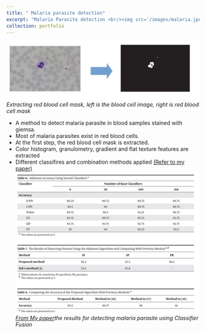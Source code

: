 ```yaml
---
title: " Malaria parasite detection"
excerpt: "Malaria Parasite detection <br/><img src='/images/malaria.jpeg'>"
collection: portfolio
---
```


 
![Real Or Synthetic](/images/ma4.png)
*Extracting red blood cell mask, left is the blood cell image, right is red blood cell mask*

- A method to detect malaria parasite in blood samples stained with giemsa.
- Most of malaria parasites exist in red blood cells.
- At the first step, the red blood cell mask is extracted.
- Color histogram, granulometry, gradient and flat texture features are extracted
- Different classifires and combination methods applied [(Refer to my paper)](https://ieeexplore.ieee.org/stamp/stamp.jsp?tp=&arnumber=6780011)
![Real Or Synthetic](/images/tablem.png)
*[From My paper](https://brieflands.com/articles/jjhs-15009.pdf)the results for detecting malaria parasite using Classifier
Fusion*
